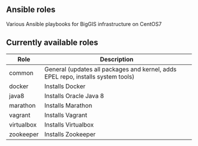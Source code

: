 ## Ansible roles
Various Ansible playbooks for BigGIS infrastructure on CentOS7

## Currently available roles
| Role       | Description                                                                      |
|------------|----------------------------------------------------------------------------------|
| common     | General (updates all packages and kernel, adds EPEL repo, installs system tools) |
| docker     | Installs Docker                                                                  |
| java8      | Installs Oracle Java 8                                                           |
| marathon   | Installs Marathon                                                                |
| vagrant    | Installs Vagrant                                                                 |
| virtualbox | Installs Virtualbox                                                              |
| zookeeper  | Installs Zookeeper                                                               |
